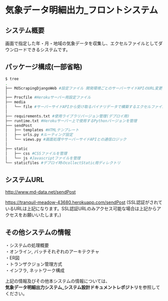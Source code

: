 # 気象データ明細出力_フロントシステム

## システム概要
画面で指定した年・月・地域の気象データを収集し、エクセルファイルとしてダウンロードできるシステムです。

## パッケージ構成(一部省略)

```bash
$ tree
.
├── MdScrapingDjangoWeb #設定ファイル 開発環境ごとのサーバーサイドAPIのURL変更などを行う。
│   
├── Procfile #Herokuサーバー用設定ファイル
├── media
│   └── file #サーバーサイドAPIから受け取るバイナリデータで構築するエクセルファイルの格納場所
│
├── requirements.txt #使用ライブラリバージョン管理(デプロイ用)
├── runtime.txt #Herokuサーバー上で使用するPythonバージョンを管理
├── sendPost
│   ├── templates #HTMLテンプレート
│   ├── urls.py #ルーティング設定
│   └── views.py #画面処理やサーバーサイドAPIとの通信ロジック
│
├── static
│   ├── css #CSSファイルを管理
│   └── js #Javascriptファイルを管理
└── staticfiles #デプロイ時のcollectStatic用ディレクトリ
```
 
## システムURL
http://www.md-data.net/sendPost 

https://tranquil-meadow-43680.herokuapp.com/sendPost 
(SSL認証がされているURLは上記になります。SSL認証URLのみアクセス可能な場合は上記からアクセスをお願いいたします。)

## その他システムの情報
・システムの処理概要  
・オンライン, バッチそれぞれのアーキテクチャ  
・ER図  
・トランザクジョン管理方式  
・インフラ, ネットワーク構成  

上記の情報及びその他本システムの情報については、  
**気象データ明細出力システム_システム設計ドキュメントレポジトリ**を参照してください。
